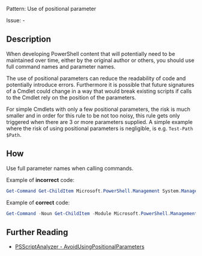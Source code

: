 Pattern: Use of positional parameter

Issue: -

## Description

When developing PowerShell content that will potentially need to be maintained over time, either by the original author or others, you should use full command names and parameter names.

The use of positional parameters can reduce the readability of code and potentially introduce errors. Furthermore it is possible that future signatures of a Cmdlet could change in a way that would break existing scripts if calls to the Cmdlet rely on the position of the parameters.

For simple Cmdlets with only a few positional parameters, the risk is much smaller and in order for this rule to be not too noisy, this rule gets only triggered when there are 3 or more parameters supplied. A simple example where the risk of using positional parameters is negligible, is e.g. `Test-Path $Path`.

## How

Use full parameter names when calling commands.

Example of **incorrect** code:

``` PowerShell
Get-Command Get-ChildItem Microsoft.PowerShell.Management System.Management.Automation.Cmdlet
```

Example of **correct** code:

``` PowerShell
Get-Command -Noun Get-ChildItem -Module Microsoft.PowerShell.Management -ParameterType System.Management.Automation.Cmdlet
```

## Further Reading

* [PSScriptAnalyzer - AvoidUsingPositionalParameters](https://github.com/PowerShell/PSScriptAnalyzer/blob/master/RuleDocumentation/AvoidUsingPositionalParameters.md)